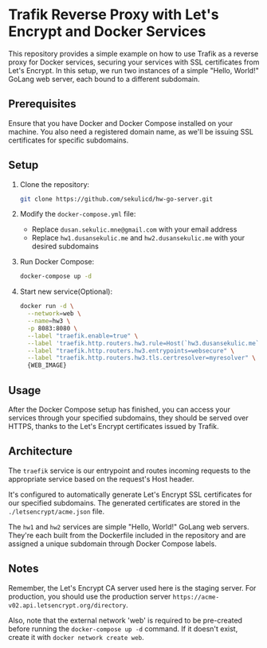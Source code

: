 # Trafik Reverse Proxy with Let's Encrypt and Docker Services

This repository provides a simple example on how to use Trafik as a reverse proxy for Docker services, securing your services with SSL certificates from Let's Encrypt. In this setup, we run two instances of a simple "Hello, World!" GoLang web server, each bound to a different subdomain.

## Prerequisites

Ensure that you have Docker and Docker Compose installed on your machine. You also need a registered domain name, as we'll be issuing SSL certificates for specific subdomains.

## Setup

1. Clone the repository:
    ```bash
    git clone https://github.com/sekulicd/hw-go-server.git
    ```

2. Modify the `docker-compose.yml` file:
    - Replace `dusan.sekulic.mne@gmail.com` with your email address
    - Replace `hw1.dusansekulic.me` and `hw2.dusansekulic.me` with your desired subdomains

3. Run Docker Compose:
    ```bash
    docker-compose up -d
    ```
4. Start new service(Optional):
    ```bash
    docker run -d \
      --network=web \
      --name=hw3 \
      -p 8083:8080 \
      --label "traefik.enable=true" \
      --label 'traefik.http.routers.hw3.rule=Host(`hw3.dusansekulic.me`)' \
      --label "traefik.http.routers.hw3.entrypoints=websecure" \
      --label "traefik.http.routers.hw3.tls.certresolver=myresolver" \
      {WEB_IMAGE}
    ```

## Usage

After the Docker Compose setup has finished, you can access your services through your specified subdomains, they should be served over HTTPS, thanks to the Let's Encrypt certificates issued by Trafik.

## Architecture

The `traefik` service is our entrypoint and routes incoming requests to the appropriate service based on the request's Host header.

It's configured to automatically generate Let's Encrypt SSL certificates for our specified subdomains. The generated certificates are stored in the `./letsencrypt/acme.json` file.

The `hw1` and `hw2` services are simple "Hello, World!" GoLang web servers. They're each built from the Dockerfile included in the repository and are assigned a unique subdomain through Docker Compose labels.

## Notes

Remember, the Let's Encrypt CA server used here is the staging server. For production, you should use the production server `https://acme-v02.api.letsencrypt.org/directory`.

Also, note that the external network 'web' is required to be pre-created before running the `docker-compose up -d` command. If it doesn't exist, create it with `docker network create web`.
